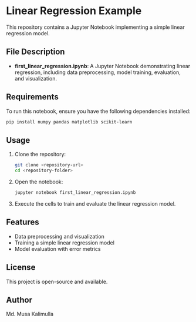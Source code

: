 # Linear Regression Example

This repository contains a Jupyter Notebook implementing a simple linear regression model.

## File Description
- **first_linear_regression.ipynb**: A Jupyter Notebook demonstrating linear regression, including data preprocessing, model training, evaluation, and visualization.

## Requirements
To run this notebook, ensure you have the following dependencies installed:

```bash
pip install numpy pandas matplotlib scikit-learn
```

## Usage
1. Clone the repository:
   ```bash
   git clone <repository-url>
   cd <repository-folder>
   ```
2. Open the notebook:
   ```bash
   jupyter notebook first_linear_regression.ipynb
   ```
3. Execute the cells to train and evaluate the linear regression model.

## Features
- Data preprocessing and visualization
- Training a simple linear regression model
- Model evaluation with error metrics

## License
This project is open-source and available.

## Author
Md. Musa Kalimulla


